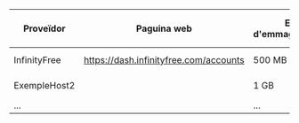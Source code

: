 | Proveïdor      | Paguina web | Espai d'emmagatzematge | Ample de banda | Dominis i Subdominis | Certificat SSL | Publicitat | Altres Característiques        |
|----------------|-------------|------------------------|----------------|-----------------------|----------------|------------|-------------------------------|
| InfinityFree   | https://dash.infinityfree.com/accounts | 500 MB | 5 GB | Subdomini | Sí | Sí | Suport per a WordPress |
| ExempleHost2   |             | 1 GB                   | 10 GB         | Domini personalitzat  | No             | No         | Base de dades MySQL            |
| ...            |             | ...                    | ...           | ...                   | ...            | ...        | ...                            |
